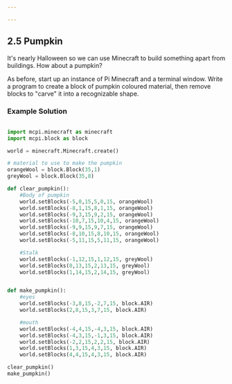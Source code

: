 ```yaml
---

---
```

## 2.5 Pumpkin

It's nearly Halloween so we can use Minecraft to build something apart from
buildings. How about a pumpkin?

As before, start up an instance of Pi Minecraft and a terminal window. Write a program to create a block of pumpkin coloured material, then remove blocks to "carve" it into a recognizable shape.


### Example Solution

```python

import mcpi.minecraft as minecraft
import mcpi.block as block

world = minecraft.Minecraft.create()

# material to use to make the pumpkin
orangeWool = block.Block(35,1)
greyWool = block.Block(35,8)

def clear_pumpkin():
	#Body of pumpkin
	world.setBlocks(-5,0,15,5,0,15, orangeWool)
	world.setBlocks(-8,1,15,8,1,15, orangeWool)
	world.setBlocks(-9,3,15,9,2,15, orangeWool)
	world.setBlocks(-10,7,15,10,4,15, orangeWool)
	world.setBlocks(-9,9,15,9,7,15, orangeWool)
	world.setBlocks(-8,10,15,8,10,15, orangeWool)
	world.setBlocks(-5,11,15,5,11,15, orangeWool)

	#Stalk
	world.setBlocks(-1,12,15,1,12,15, greyWool)
	world.setBlocks(0,13,15,2,13,15, greyWool)
	world.setBlocks(1,14,15,2,14,15, greyWool)


def make_pumpkin():
	#eyes
	world.setBlocks(-3,8,15,-2,7,15, block.AIR)
	world.setBlocks(2,8,15,3,7,15, block.AIR)

	#mouth
	world.setBlocks(-4,4,15,-4,3,15, block.AIR)
	world.setBlocks(-4,3,15,-1,3,15, block.AIR)
	world.setBlocks(-2,2,15,2,2,15, block.AIR)
	world.setBlocks(1,3,15,4,3,15, block.AIR)
	world.setBlocks(4,4,15,4,3,15, block.AIR)

clear_pumpkin()
make_pumpkin()

```
